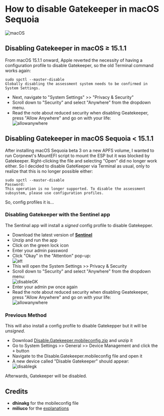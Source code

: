 # How to disable Gatekeeper in macOS Sequoia

![macOS](https://img.shields.io/badge/Supported_macOS:-≤15.3-white.svg)

## Disabling Gatekeeper in macOS ≥ 15.1.1

From macOS 15.1.1 onward, Apple reverted the necessity of having a configuration profile to disable Gatekeeper, so the old Terminal command works again:

``` shell
sudo spctl --master-disable
Globally disabling the assessment system needs to be confirmed in System Settings.
```

- Next, navigate to "System Settings" >> "Privacy & Security"
- Scroll down to "Security" and select "Anywhere" from the dropdown menu.
- Read the note about reduced security when disabling Geatekeeper, press "Allow Anywhere" and go on with your life:<br>![allowanywhere](https://github.com/user-attachments/assets/74d752aa-65a8-411a-b234-2746da424f55)

## Disabling Gatekeeper in macOS Sequoia < 15.1.1

After installing macOS Sequoia beta 3 on a new APFS volume, I wanted to run Corpnewt's MountEFI script to mount the ESP but it was blocked by Gatekeeper. Right-clicking the file and selecting "Open" did no longer work either. So I decided to disable GateKeeper via Terminal as usual, only to realize that this is no longer possible either:

```shell
sudo spctl --master-disable
Password:
This operation is no longer supported. To disable the assessment subsystem, please use configuration profiles.
```

So, config profiles it is… 

### Disabling Gatekeeper with the Sentinel app 

The Sentinal app will install a _signed_ config profile to disable Gatekepper.

- Download the latest version of [**Sentinel**](https://github.com/alienator88/Sentinel/releases)
- Unzip and run the app
- Click on the green lock icon
- Enter your admin password
- Click "Okay" in the "Attention" pop-up:<br>![att](https://github.com/user-attachments/assets/9c66a4c7-693f-4eab-9aa6-47ae5c1f5fe7)
- This will open the System Settings >> Privacy & Security
- Scroll down to "Security" and select "Anywhere" from the dropdown menu:<br>![disableGK](https://github.com/user-attachments/assets/16ac2a51-1207-4f7e-b68a-4dbe11291d22)
- Enter your admin pw once again
- Read the note about reduced security when disabling Geatekeeper, press "Allow Anywhere" and go on with your life:<br>![allowanywhere](https://github.com/user-attachments/assets/74d752aa-65a8-411a-b234-2746da424f55)

### Previous Method

This will also install a config profile to disable Gatekepper but it will be _unsigned_.

- Download [Disable.Gatekeeper.mobileconfig.zip](/Guides/files/Disable.Gatekeeper.mobileconfig.zip) and unzip it
- Go to System Settings >> General >> Device Management and click the <kbd>+</kbd> button
- Navigate to the Disable.Gatekeeper.mobileconfig file and open it
- A new device called "Disable Gatekeeper" should appear:<br>![disablegk](https://github.com/user-attachments/assets/b76ed1c1-77d5-47d7-97f5-622ccf724451)

Afterwards, Gatekeeper will be disabled.

## Credits

- **dhinakg** for the mobileconfig file
- **miliuco** for the [explanations](https://www.insanelymac.com/forum/topic/359530-pre-release-macos-sequoia/?do=findComment&comment=2823334)
